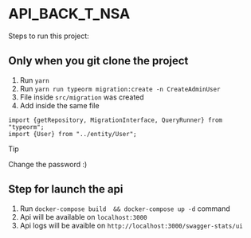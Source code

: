 # API_BACK_T_NSA

Steps to run this project:

## Only when you git clone the project
1. Run `yarn`
2. Run `yarn run typeorm migration:create -n CreateAdminUser `
3. File inside `src/migration` was created 
4. Add inside the same file 
```
import {getRepository, MigrationInterface, QueryRunner} from "typeorm";
import {User} from "../entity/User";
```

> [!TIP]
> Change the password :)

## Step for launch the api

1. Run `docker-compose build  && docker-compose up -d` command
2. Api will be available on  `localhost:3000`
3. Api logs will be avaible on  `http://localhost:3000/swagger-stats/ui`





